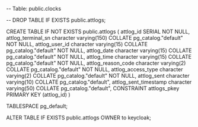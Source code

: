 -- Table: public.clocks

-- DROP TABLE IF EXISTS public.attlogs;

CREATE TABLE IF NOT EXISTS public.attlogs
(
    attlog_id SERIAL NOT NULL,
    attlog_terminal_sn character varying(150) COLLATE pg_catalog."default" NOT NULL,
    attlog_user_id character varying(15) COLLATE pg_catalog."default" NOT NULL,
    attlog_date character varying(15) COLLATE pg_catalog."default" NOT NULL,
    attlog_time character varying(15) COLLATE pg_catalog."default" NOT NULL,
    attlog_reason_code character varying(2) COLLATE pg_catalog."default" NOT NULL,
    attlog_access_type character varying(2) COLLATE pg_catalog."default" NOT NULL,
    attlog_sent character varying(10) COLLATE pg_catalog."default",
    attlog_sent_timestamp character varying(50) COLLATE pg_catalog."default",
    CONSTRAINT attlogs_pkey PRIMARY KEY (attlog_id)
)

TABLESPACE pg_default;

ALTER TABLE IF EXISTS public.attlogs
    OWNER to keycloak;